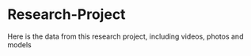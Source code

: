 # Research-Project
Here is the data from this research project, including videos, photos and models
